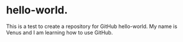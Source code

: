 # hello-world.
This is a test to create a repository for GitHub
hello-world. My name is Venus and I am learning how to use GitHub.
